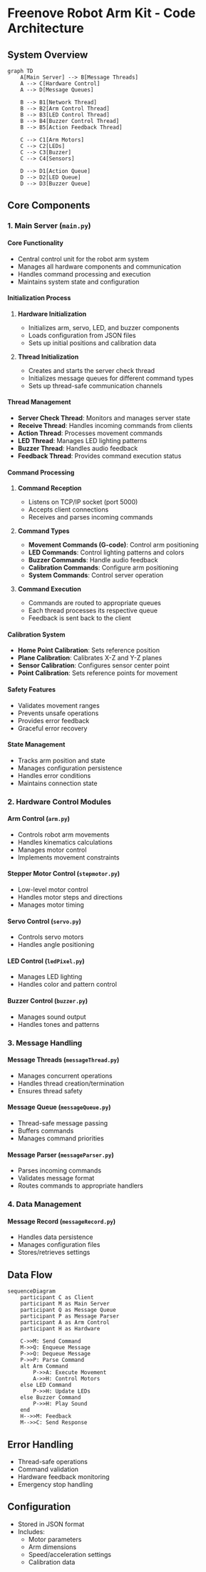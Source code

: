 # Freenove Robot Arm Kit - Code Architecture

## System Overview

```mermaid
graph TD
    A[Main Server] --> B[Message Threads]
    A --> C[Hardware Control]
    A --> D[Message Queues]
    
    B --> B1[Network Thread]
    B --> B2[Arm Control Thread]
    B --> B3[LED Control Thread]
    B --> B4[Buzzer Control Thread]
    B --> B5[Action Feedback Thread]
    
    C --> C1[Arm Motors]
    C --> C2[LEDs]
    C --> C3[Buzzer]
    C --> C4[Sensors]
    
    D --> D1[Action Queue]
    D --> D2[LED Queue]
    D --> D3[Buzzer Queue]
```

## Core Components

### 1. Main Server (`main.py`)

#### Core Functionality
- Central control unit for the robot arm system
- Manages all hardware components and communication
- Handles command processing and execution
- Maintains system state and configuration

#### Initialization Process
1. **Hardware Initialization**
   - Initializes arm, servo, LED, and buzzer components
   - Loads configuration from JSON files
   - Sets up initial positions and calibration data

2. **Thread Initialization**
   - Creates and starts the server check thread
   - Initializes message queues for different command types
   - Sets up thread-safe communication channels

#### Thread Management
- **Server Check Thread**: Monitors and manages server state
- **Receive Thread**: Handles incoming commands from clients
- **Action Thread**: Processes movement commands
- **LED Thread**: Manages LED lighting patterns
- **Buzzer Thread**: Handles audio feedback
- **Feedback Thread**: Provides command execution status

#### Command Processing
1. **Command Reception**
   - Listens on TCP/IP socket (port 5000)
   - Accepts client connections
   - Receives and parses incoming commands

2. **Command Types**
   - **Movement Commands (G-code)**: Control arm positioning
   - **LED Commands**: Control lighting patterns and colors
   - **Buzzer Commands**: Handle audio feedback
   - **Calibration Commands**: Configure arm positioning
   - **System Commands**: Control server operation

3. **Command Execution**
   - Commands are routed to appropriate queues
   - Each thread processes its respective queue
   - Feedback is sent back to the client

#### Calibration System
- **Home Point Calibration**: Sets reference position
- **Plane Calibration**: Calibrates X-Z and Y-Z planes
- **Sensor Calibration**: Configures sensor center point
- **Point Calibration**: Sets reference points for movement

#### Safety Features
- Validates movement ranges
- Prevents unsafe operations
- Provides error feedback
- Graceful error recovery

#### State Management
- Tracks arm position and state
- Manages configuration persistence
- Handles error conditions
- Maintains connection state

### 2. Hardware Control Modules

#### Arm Control (`arm.py`)
- Controls robot arm movements
- Handles kinematics calculations
- Manages motor control
- Implements movement constraints

#### Stepper Motor Control (`stepmotor.py`)
- Low-level motor control
- Handles motor steps and directions
- Manages motor timing

#### Servo Control (`servo.py`)
- Controls servo motors
- Handles angle positioning

#### LED Control (`ledPixel.py`)
- Manages LED lighting
- Handles color and pattern control

#### Buzzer Control (`buzzer.py`)
- Manages sound output
- Handles tones and patterns

### 3. Message Handling

#### Message Threads (`messageThread.py`)
- Manages concurrent operations
- Handles thread creation/termination
- Ensures thread safety

#### Message Queue (`messageQueue.py`)
- Thread-safe message passing
- Buffers commands
- Manages command priorities

#### Message Parser (`messageParser.py`)
- Parses incoming commands
- Validates message format
- Routes commands to appropriate handlers

### 4. Data Management

#### Message Record (`messageRecord.py`)
- Handles data persistence
- Manages configuration files
- Stores/retrieves settings

## Data Flow

```mermaid
sequenceDiagram
    participant C as Client
    participant M as Main Server
    participant Q as Message Queue
    participant P as Message Parser
    participant A as Arm Control
    participant H as Hardware
    
    C->>M: Send Command
    M->>Q: Enqueue Message
    P->>Q: Dequeue Message
    P->>P: Parse Command
    alt Arm Command
        P->>A: Execute Movement
        A->>H: Control Motors
    else LED Command
        P->>H: Update LEDs
    else Buzzer Command
        P->>H: Play Sound
    end
    H-->>M: Feedback
    M-->>C: Send Response
```

## Error Handling
- Thread-safe operations
- Command validation
- Hardware feedback monitoring
- Emergency stop handling

## Configuration
- Stored in JSON format
- Includes:
  - Motor parameters
  - Arm dimensions
  - Speed/acceleration settings
  - Calibration data
